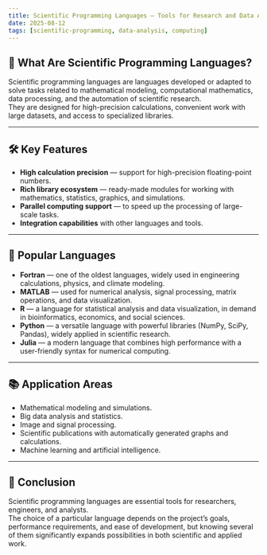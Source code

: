 ```yaml
---
title: Scientific Programming Languages — Tools for Research and Data Analysis
date: 2025-08-12
tags: [scientific-programming, data-analysis, computing]
---
```


## 📌 What Are Scientific Programming Languages?

Scientific programming languages are languages developed or adapted to solve tasks related to mathematical modeling, computational mathematics, data processing, and the automation of scientific research.  
They are designed for high-precision calculations, convenient work with large datasets, and access to specialized libraries.

---

## 🛠 Key Features

- **High calculation precision** — support for high-precision floating-point numbers.  
- **Rich library ecosystem** — ready-made modules for working with mathematics, statistics, graphics, and simulations.  
- **Parallel computing support** — to speed up the processing of large-scale tasks.  
- **Integration capabilities** with other languages and tools.  

---

## 🔬 Popular Languages

- **Fortran** — one of the oldest languages, widely used in engineering calculations, physics, and climate modeling.  
- **MATLAB** — used for numerical analysis, signal processing, matrix operations, and data visualization.  
- **R** — a language for statistical analysis and data visualization, in demand in bioinformatics, economics, and social sciences.  
- **Python** — a versatile language with powerful libraries (NumPy, SciPy, Pandas), widely applied in scientific research.  
- **Julia** — a modern language that combines high performance with a user-friendly syntax for numerical computing.  

---

## 📚 Application Areas

- Mathematical modeling and simulations.  
- Big data analysis and statistics.  
- Image and signal processing.  
- Scientific publications with automatically generated graphs and calculations.  
- Machine learning and artificial intelligence.  

---

## 🚀 Conclusion

Scientific programming languages are essential tools for researchers, engineers, and analysts.  
The choice of a particular language depends on the project’s goals, performance requirements, and ease of development, but knowing several of them significantly expands possibilities in both scientific and applied work.

